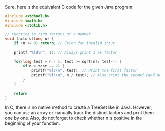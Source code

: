 Sure, here is the equivalent C code for the given Java program:

```c
#include <stdbool.h>
#include <math.h>
#include <stdlib.h>

// Function to find factors of a number
void factors(long n) {
    if (n <= 0) return; // Error for invalid input
  
    printf("%ld\n", 1); // Always print 1 as factor

    for(long test = n - 1; test >= sqrt(n); test--) {
        if(n % test == 0) {
            printf("%ld\n", test); // Print the first factor
            printf("%ld\n", n / test); // Also print the second (and only for prime numbers) factor
        }
    }
  
    return;
}
```
In C, there is no native method to create a TreeSet like in Java. However, you can use an array or manually track the distinct factors and print them one by one. Also, do not forget to check whether n is positive in the beginning of your function.
